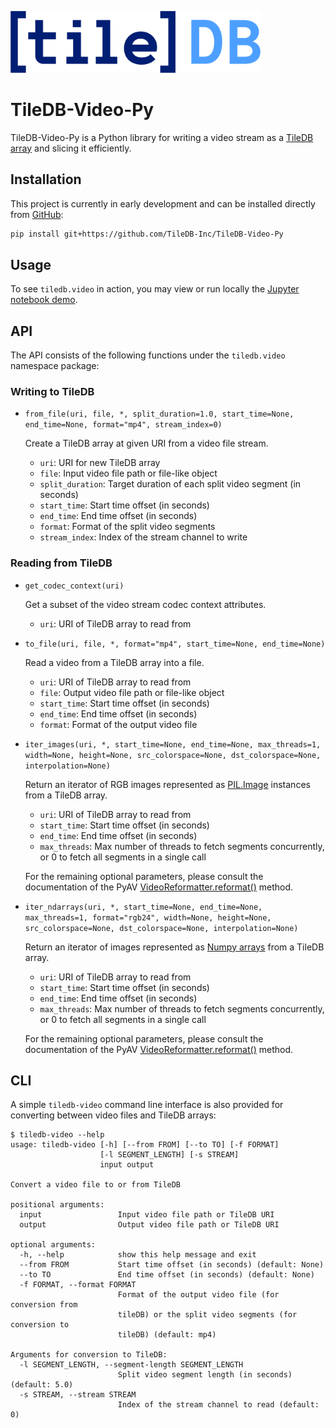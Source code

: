 <a href="https://tiledb.com"><img src="https://github.com/TileDB-Inc/TileDB/raw/dev/doc/source/_static/tiledb-logo_color_no_margin_@4x.png" alt="TileDB logo" width="400"></a>

# TileDB-Video-Py

TileDB-Video-Py is a Python library for writing a video stream as a
[TileDB array](https://docs.tiledb.com/main/basic-concepts/data-model) and slicing it efficiently.

## Installation

This project is currently in early development and can be installed directly from
[GitHub](https://github.com/TileDB-Inc/TileDB-Video-Py):

```bash
pip install git+https://github.com/TileDB-Inc/TileDB-Video-Py
```

## Usage

To see `tiledb.video` in action, you may view or run locally the
[Jupyter notebook demo](https://github.com/TileDB-Inc/TileDB-Video-Py/examples/tiledb-video.ipynb).

## API

The API consists of the following functions under the `tiledb.video` namespace package:

### Writing to TileDB

- `from_file(uri, file, *, split_duration=1.0, start_time=None, end_time=None, format="mp4", stream_index=0)`

   Create a TileDB array at given URI from a video file stream.

    - `uri`: URI for new TileDB array
    - `file`: Input video file path or file-like object
    - `split_duration`: Target duration of each split video segment (in seconds)
    - `start_time`: Start time offset (in seconds)
    - `end_time`: End time offset (in seconds)
    - `format`: Format of the split video segments
    - `stream_index`: Index of the stream channel to write


### Reading from TileDB

- `get_codec_context(uri)`

    Get a subset of the video stream codec context attributes.

    - `uri`: URI of TileDB array to read from

- `to_file(uri, file, *, format="mp4", start_time=None, end_time=None)`

    Read a video from a TileDB array into a file.

    - `uri`: URI of TileDB array to read from
    - `file`: Output video file path or file-like object
    - `start_time`: Start time offset (in seconds)
    - `end_time`: End time offset (in seconds)
    - `format`: Format of the output video file

- `iter_images(uri, *, start_time=None, end_time=None, max_threads=1, width=None,
               height=None, src_colorspace=None, dst_colorspace=None, interpolation=None)`

    Return an iterator of RGB images represented as
    [PIL.Image](https://pillow.readthedocs.io/en/stable/reference/Image.html#PIL.Image.Image)
    instances from a TileDB array.

    - `uri`: URI of TileDB array to read from
    - `start_time`: Start time offset (in seconds)
    - `end_time`: End time offset (in seconds)
    - `max_threads`: Max number of threads to fetch segments concurrently, or 0 to fetch
      all segments in a single call

    For the remaining optional parameters, please consult the documentation of the PyAV
    [VideoReformatter.reformat()](https://pyav.org/docs/develop/api/video.html#av.video.reformatter.VideoReformatter.reformat)
    method.


- `iter_ndarrays(uri, *, start_time=None, end_time=None, max_threads=1, format="rgb24",
                 width=None, height=None, src_colorspace=None, dst_colorspace=None,
                 interpolation=None)`

    Return an iterator of images represented as
    [Numpy arrays](https://numpy.org/doc/stable/reference/generated/numpy.ndarray.html)
    from a TileDB array.

    - `uri`: URI of TileDB array to read from
    - `start_time`: Start time offset (in seconds)
    - `end_time`: End time offset (in seconds)
    - `max_threads`: Max number of threads to fetch segments concurrently, or 0 to fetch
      all segments in a single call

    For the remaining optional parameters, please consult the documentation of the PyAV
    [VideoReformatter.reformat()](https://pyav.org/docs/develop/api/video.html#av.video.reformatter.VideoReformatter.reformat)
    method.


## CLI

A simple `tiledb-video` command line interface is also provided for converting between
video files and TileDB arrays:

    $ tiledb-video --help
    usage: tiledb-video [-h] [--from FROM] [--to TO] [-f FORMAT]
                        [-l SEGMENT_LENGTH] [-s STREAM]
                        input output

    Convert a video file to or from TileDB

    positional arguments:
      input                 Input video file path or TileDB URI
      output                Output video file path or TileDB URI

    optional arguments:
      -h, --help            show this help message and exit
      --from FROM           Start time offset (in seconds) (default: None)
      --to TO               End time offset (in seconds) (default: None)
      -f FORMAT, --format FORMAT
                            Format of the output video file (for conversion from
                            tileDB) or the split video segments (for conversion to
                            tileDB) (default: mp4)

    Arguments for conversion to TileDB:
      -l SEGMENT_LENGTH, --segment-length SEGMENT_LENGTH
                            Split video segment length (in seconds) (default: 5.0)
      -s STREAM, --stream STREAM
                            Index of the stream channel to read (default: 0)

